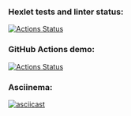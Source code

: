 ### Hexlet tests and linter status:
[![Actions Status](https://github.com/B1ckbeard/frontend-project-46/workflows/hexlet-check/badge.svg)](https://github.com/B1ckbeard/frontend-project-46/actions)
### GitHub Actions demo:
[![Actions Status](https://img.shields.io/github/actions/workflow/status/B1ckbeard/frontend-project-46/github-actions-demo.yml?label=GitGub%20Actions%20Demo&logo=github)](https://github.com/B1ckbeard/frontend-project-46/actions/workflows/github-actions-demo.yml)
### Asciinema:
[![asciicast](https://asciinema.org/a/oM5TwVCiXLbNvossU7Xwcvy0t.svg)](https://asciinema.org/a/oM5TwVCiXLbNvossU7Xwcvy0t)